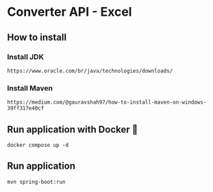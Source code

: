 # Converter API - Excel

## How to install

### Install JDK
``
https://www.oracle.com/br/java/technologies/downloads/
``

### Install Maven
``
https://medium.com/@gauravshah97/how-to-install-maven-on-windows-39ff317e40cf
``

## Run application with Docker 🐋
``
docker compose up -d
``

## Run application
``
mvn spring-boot:run
``


